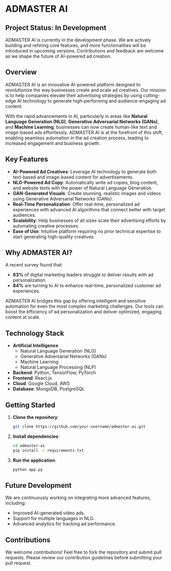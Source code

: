 # ADMASTER AI

## Project Status: In Development
ADMASTER AI is currently in the development phase. We are actively building and refining core features, and more functionalities will be introduced in upcoming versions. Contributions and feedback are welcome as we shape the future of AI-powered ad creation.


## Overview
ADMASTER AI is an innovative AI-powered platform designed to revolutionize the way businesses create and scale ad creatives. Our mission is to help companies elevate their advertising strategies by using cutting-edge AI technology to generate high-performing and audience-engaging ad content.

With the rapid advancements in AI, particularly in areas like **Natural Language Generation (NLG)**, **Generative Adversarial Networks (GANs)**, and **Machine Learning**, businesses can now create human-like text and image-based ads effortlessly. ADMASTER AI is at the forefront of this shift, enabling seamless automation in the ad creation process, leading to increased engagement and business growth.

## Key Features

- **AI-Powered Ad Creatives**: Leverage AI technology to generate both text-based and image-based content for advertisements.
- **NLG-Powered Ad Copy**: Automatically write ad copies, blog content, and website texts with the power of Natural Language Generation.
- **GAN-Generated Visuals**: Create stunning, realistic images and videos using Generative Adversarial Networks (GANs).
- **Real-Time Personalization**: Offer real-time, personalized ad experiences with advanced AI algorithms that connect better with target audiences.
- **Scalability**: Help businesses of all sizes scale their advertising efforts by automating creative processes.
- **Ease of Use**: Intuitive platform requiring no prior technical expertise to start generating high-quality creatives.

## Why ADMASTER AI?

A recent survey found that:
- **63%** of digital marketing leaders struggle to deliver results with ad personalization.
- **84%** are turning to AI to enhance real-time, personalized customer ad experiences.

ADMASTER AI bridges this gap by offering intelligent and sensitive automation for even the most complex marketing challenges. Our tools can boost the efficiency of ad personalization and deliver optimized, engaging content at scale.

## Technology Stack

- **Artificial Intelligence**
  - Natural Language Generation (NLG)
  - Generative Adversarial Networks (GANs)
  - Machine Learning
  - Natural Language Processing (NLP)
- **Backend**: Python, TensorFlow, PyTorch
- **Frontend**: React.js
- **Cloud**: Google Cloud, AWS
- **Database**: MongoDB, PostgreSQL

## Getting Started

1. **Clone the repository**:
    ```bash
    git clone https://github.com/your-username/admaster-ai.git
    ```

2. **Install dependencies**:
    ```bash
    cd admaster-ai
    pip install -r requirements.txt
    ```

3. **Run the application**:
    ```bash
    python app.py
    ```

## Future Development

We are continuously working on integrating more advanced features, including:

- Improved AI-generated video ads.
- Support for multiple languages in NLG.
- Advanced analytics for tracking ad performance.

## Contributions

We welcome contributions! Feel free to fork the repository and submit pull requests. Please review our contribution guidelines before submitting your pull request.
